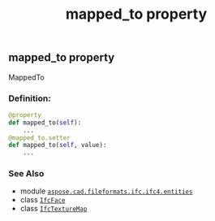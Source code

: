 ﻿---
title: mapped_to property
second_title: Aspose.CAD for Python via .NET API References
description: 
type: docs
weight: 40
url: /aspose.cad.fileformats.ifc.ifc4.entities/ifctexturemap/mapped_to/
is_root: false
---

## mapped_to property


MappedTo
### Definition:
```python
@property
def mapped_to(self):
    ...
@mapped_to.setter
def mapped_to(self, value):
    ...
```

### See Also
* module [`aspose.cad.fileformats.ifc.ifc4.entities`](../../)
* class [`IfcFace`](/cad/python-net/aspose.cad.fileformats.ifc.ifc4.entities/ifcface)
* class [`IfcTextureMap`](/cad/python-net/aspose.cad.fileformats.ifc.ifc4.entities/ifctexturemap)
